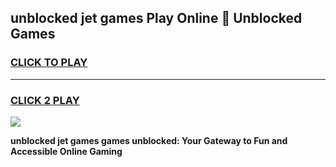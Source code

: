 
## unblocked jet games Play Online 👋 Unblocked Games
<h3>
<a href="https://premium.freeplayer.one?title=unblocked_jet_games&ref=19F">CLICK TO PLAY</a></h3>
<hr>

<h3>
<a href="https://premium.freeplayer.one?title=unblocked_jet_games&ref=19F">CLICK 2 PLAY</a>
  
</h3>

<a href="https://premium.freeplayer.one?title=unblocked_jet_games&ref=19F"><img src="https://clearcache.store/games.png"></a>


**unblocked jet games games unblocked: Your Gateway to Fun and Accessible Online Gaming**
